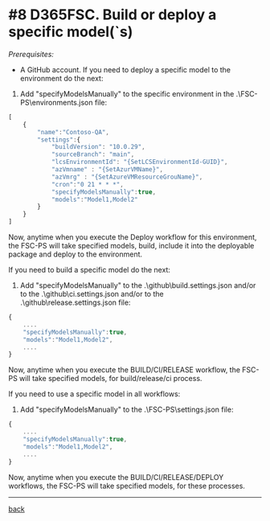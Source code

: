 # #8 D365FSC. Build or deploy a specific model(`s)
*Prerequisites:* 
- A GitHub account.
If you need to deploy a specific model to the environment do the next:

1. Add "specifyModelsManually" to the specific environment in the .\FSC-PS\environments.json file:
~~~javascript
[
    {
        "name":"Contoso-QA",
        "settings":{
            "buildVersion": "10.0.29",
            "sourceBranch": "main",
            "lcsEnvironmentId": "{SetLCSEnvironmentId-GUID}",
            "azVmname" : "{SetAzurVMName}",
            "azVmrg" : "{SetAzureVMResourceGrouName}",
            "cron":"0 21 * * *",
            "specifyModelsManually":true,
            "models":"Model1,Model2"
        }
    }
]
~~~

Now, anytime when you execute the Deploy workflow for this environment, the FSC-PS will take specified models, build, include it into the deployable package and deploy to the environment.


If you need to build a specific model do the next:

1. Add "specifyModelsManually" to the .\github\build.settings.json and/or to the .\github\ci.settings.json and/or to the .\github\release.settings.json file:
~~~javascript
{
    ....
    "specifyModelsManually":true,
    "models":"Model1,Model2",
    ....
}

~~~

Now, anytime when you execute the BUILD/CI/RELEASE workflow, the FSC-PS will take specified models, for build/release/ci process.



If you need to use a specific model in all workflows:

1. Add "specifyModelsManually" to the .\FSC-PS\settings.json file:
~~~javascript
{
    ....
    "specifyModelsManually":true,
    "models":"Model1,Model2",
    ....
}

~~~

Now, anytime when you execute the BUILD/CI/RELEASE/DEPLOY workflows, the FSC-PS will take specified models, for these processes.

---
[back](/README.md)